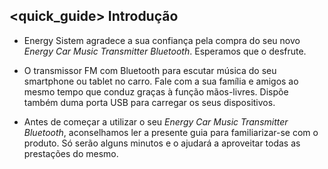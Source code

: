 ## <quick_guide> Introdução

* Energy Sistem agradece a sua confiança pela compra do seu novo *Energy Car Music Transmitter Bluetooth*. Esperamos que o desfrute.

* O transmissor FM com Bluetooth para escutar música do seu smartphone ou tablet no carro.  Fale com a sua família e amigos ao mesmo tempo que conduz graças à função mãos-livres. Dispõe também duma porta USB para carregar os seus dispositivos.

* Antes de começar a utilizar o seu *Energy Car Music Transmitter Bluetooth*, aconselhamos ler a presente guia para familiarizar-se com o produto.  Só serão alguns minutos e o ajudará a aproveitar todas as prestações do mesmo.

